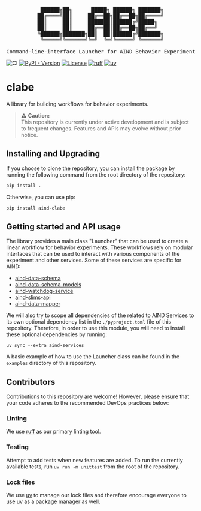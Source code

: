 <div align="center">

<pre>
 ██████╗██╗      █████╗ ██████╗ ███████╗
██╔════╝██║     ██╔══██╗██╔══██╗██╔════╝
██║     ██║     ███████║██████╔╝█████╗  
██║     ██║     ██╔══██║██╔══██╗██╔══╝  
╚██████╗███████╗██║  ██║██████╔╝███████╗
 ╚═════╝╚══════╝╚═╝  ╚═╝╚═════╝ ╚══════╝

Command-line-interface Launcher for AIND Behavior Experiments
</pre>
</div>



![CI](https://github.com/AllenNeuralDynamics/Aind.Behavior.ExperimentLauncher/actions/workflows/ci.yml/badge.svg)
[![PyPI - Version](https://img.shields.io/pypi/v/aind-clabe)](https://pypi.org/project/aind-clabe/)
[![License](https://img.shields.io/badge/license-MIT-brightgreen)](LICENSE)
[![ruff](https://img.shields.io/endpoint?url=https://raw.githubusercontent.com/astral-sh/ruff/main/assets/badge/v2.json)](https://github.com/astral-sh/ruff)
[![uv](https://img.shields.io/endpoint?url=https://raw.githubusercontent.com/astral-sh/uv/main/assets/badge/v0.json)](https://github.com/astral-sh/uv)

# clabe

A library for building workflows for behavior experiments.

> ⚠️ **Caution:**  
> This repository is currently under active development and is subject to frequent changes. Features and APIs may evolve without prior notice.

## Installing and Upgrading

If you choose to clone the repository, you can install the package by running the following command from the root directory of the repository:

```bash
pip install .
```

Otherwise, you can use pip:

```bash
pip install aind-clabe
```

## Getting started and API usage

The library provides a main class "Launcher" that can be used to create a linear workflow for behavior experiments. These workflows rely on modular interfaces that can be used to interact with various components of the experiment and other services.
Some of these services are specific for AIND:

- [aind-data-schema](https://github.com/AllenNeuralDynamics/aind-data-schema)
- [aind-data-schema-models](https://github.com/AllenNeuralDynamics/aind-data-schema-models)
- [aind-watchdog-service](https://github.com/AllenNeuralDynamics/aind-watchdog-service)
- [aind-slims-api](https://github.com/AllenNeuralDynamics/aind-slims-api)
- [aind-data-mapper](https://github.com/AllenNeuralDynamics/aind-metadata-mapper)

We will also try to scope all dependencies of the related to AIND Services to its own optional dependency list in the `./pyproject.toml` file of this repository. Therefore, in order to use this module, you will need to install these optional dependencies by running:

```uv sync --extra aind-services```

A basic example of how to use the Launcher class can be found in the `examples` directory of this repository.

## Contributors

Contributions to this repository are welcome! However, please ensure that your code adheres to the recommended DevOps practices below:

### Linting

We use [ruff](https://docs.astral.sh/ruff/) as our primary linting tool.

### Testing

Attempt to add tests when new features are added.
To run the currently available tests, run `uv run -m unittest` from the root of the repository.

### Lock files

We use [uv](https://docs.astral.sh/uv/) to manage our lock files and therefore encourage everyone to use uv as a package manager as well.
